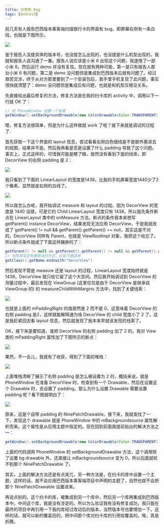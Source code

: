```yaml
---
title: 日常修 Bug
tags: [Android]
---
```


前几天有人报告巴西版本乘客端扫描银行卡的界面有 bug，即屏幕右侧有一条白线，也就是下图所示。

![](http://tao93.top/images/2018/09/01/1535790364.png)

鉴于报告人没提具体的版本号，也没提怎么出现的，也没提是什么机型出现的，我就和报告人说沟通了一番。报告人说应该是小米 6 出现这个问题，我遂借了一部小米 6，然后运行 demo 并没有复现。现在就有两种可能，第一是只有报告人那台小米 6 有问题，第二是 demo 没问题但是集成到巴西版本后就有问题了。经过艰苦交涉，终于从对方那里要到了一个安装包后，我手里手机复现了此问题，事实很快就清楚了：demo 没问题但是集成后有问题，也就是和机型压根没关系。

先直接给出最后修复的方法，修复方法是在我的扫卡库的 activity 中，调用以下一行就 OK 了：

```java
// 给 PhoneWindow 设置一个背景 
getWindow().setBackgroundDrawable(new ColorDrawable(Color.TRANSPARENT));
```

嗯，修复方法很简单，但是为什么这样做就 work 了呢？接下来就是调试的过程了.

首先获取一下这个界面的 layout 信息，尝试看看右侧白色细线是不是额外塞进去的视图，结果并不是。然后我再看是否是设置了什么 padding 导致了这个问题。事实上，正式这样的，可惜我可能是瞎了眼，居然没有看到下面的线索，即 DecorView 的右侧 padding 是 2：

![](http://tao93.top/images/2018/09/01/1535790424.png)

我只看到了下面的 LinearLayout 的宽度是1438，比我的手机屏幕宽度1440少了2个像素，显然就是右侧的白线了。

![](http://tao93.top/images/2018/09/01/1535790483.png)

所以我怎么办呢，我开始调试 measure 和 layout 的过程。因为 DecorView 的宽度是 1440 没错，可是它的 Child LinearLayout 宽度只有 1438，所以我先条件断点在 LinearLayout 类中的 onMeasure 方法。断点的条件我本来想写 getParent() instance DecorView，结果发现无法应用 DecorView，于是我就改成了 getParent() != null && getParent().getParent() == null，其实这是不对的，DecorView 同样有 Parent，也就是 ViewRootImpl 对象，我把这个给忘了。所以断点条件就成了下面这样臃肿的了：

```java
getParent() != null && getParent().getParent() != null && getParent().getParent().getParent() == null 
// 当然其实还有更简洁的方式，比如下面这样 
getClass().getName.endswith("DecorView")
```

然后发现不管是 measure 还是 layout 的过程，LinearLayout 宽度始终就是 1438，DecorView 就只给它留了这个大空间。然后我开始调试到 DecorView 的测量过程中，最后发现在 ViewGroup (这里仅仅是由于 DecorView 是继承自 ViewGroup 的) 的 measureChildWithMargins 方法中，找到了关键线索：

![](http://tao93.top/images/2018/09/01/1535790538.png)

也就是上面的 mPaddingRight 的值居然是 2 而不是 0，这意味着 DecorView 的右侧 padding 是2，这样就能解释通为啥 DecorView 的 child 宽度小了 2 了。这是我赶紧回去看 layout 信息，然后就发现了我本来早就该发现的线索了。

OK，接下来是要知道，谁把 DecorView 的右侧 padding 加了 2 的。我对 View 类的 mPaddingRight 属性加了下图所示的断点：

![](http://tao93.top/images/2018/09/01/1535790585.png)

果然，不一会儿，我就有了收获，得到了下面的堆栈：

![](http://tao93.top/images/2018/09/01/1535790614.png)

上面堆栈清晰了展示了右侧 padding 是怎么被设置为 2 的，概括来说，就是 PhoneWindow 在准备 DecorView 时，检查到有一个 Drawable，然后在设置这个 Drawable 时，去设置了 padding。那么为什么设置 Drawable 需要设置 padding 呢？看下图就明白了：

![](http://tao93.top/images/2018/09/01/1535790640.png)

原来，这是个自带 padding 的 NinePatchDrawable。接下来，我就查找了一下，发现这个 drawable 就是 PhoneWindow 中的 mBackgroundsource 属性解析而来。这个属性是从应用主题中指定的。现在回到前面我提前贴出的解决方法之一：

```java
getWindow().setBackgroundDrawable(new ColorDrawable(Color.TRANSPARENT))
```

上面的代码调用 PhoneWindow 的 setBackgroundDrawable 方法，这个调用除了设置 bg drawable 外，还直接让 mBackgroundsource 变为 0，所以后面就轮不到那个 NinePatchDrawable 了。

其实，上面的解决方法还是有点突兀，另一种方法是，在扫卡的库中设置一个主题，这样的话，就不会应用巴西版本乘客端项目中声明的主题了，自然也就不会把那个 NinePatchDrawable 设置进来。

再说点别的。这个扫卡的库，被集成到另一个库中，然后另一个库再集成到巴西版本中。中间这个库，我是没有涉足的。所以为么验证我有没有修复成功，我只能在最终的项目中再引用一下我的库经过改动后的版本，当然版本号也要增加一下。这样的话，就可以新的覆盖旧的，把中间那个库对扫卡库的引用给覆盖的。唉，真是折腾。